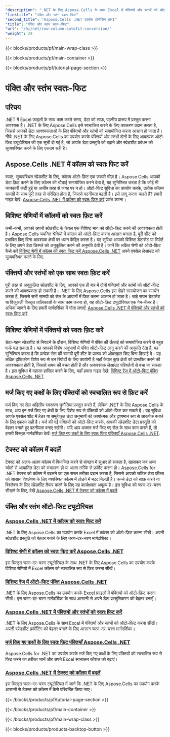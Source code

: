 ```yaml
---
"description": ".NET के लिए Aspose.Cells के साथ Excel में पंक्तियों और स्तंभों को ऑटो-फ़िट करने में महारत हासिल करें। स्पष्ट, पेशेवर स्प्रेडशीट के लिए चरण-दर-चरण ट्यूटोरियल के साथ डेटा डिस्प्ले को बेहतर बनाएँ।"
"linktitle": "पंक्ति और स्तंभ स्वतः-फिट"
"second_title": "Aspose.Cells .NET एक्सेल प्रोसेसिंग API"
"title": "पंक्ति और स्तंभ स्वतः-फिट"
"url": "/hi/net/row-column-autofit-conversion/"
"weight": 24
---
```


{{< blocks/products/pf/main-wrap-class >}}

{{< blocks/products/pf/main-container >}}

{{< blocks/products/pf/tutorial-page-section >}}

# पंक्ति और स्तंभ स्वतः-फिट

## परिचय

.NET में Excel फ़ाइलों के साथ काम करते समय, डेटा को साफ़, पठनीय प्रारूप में प्रस्तुत करना आवश्यक है। .NET के लिए Aspose.Cells इसे स्वचालित करने के लिए उपकरण प्रदान करता है, जिससे आपकी डेटा आवश्यकताओं के लिए पंक्तियों और स्तंभों को समायोजित करना आसान हो जाता है। नीचे .NET के लिए Aspose.Cells का उपयोग करके पंक्तियों और स्तंभों दोनों के लिए आवश्यक ऑटो-फ़िट ट्यूटोरियल की एक सूची दी गई है, जो आपके डेटा प्रस्तुति को बढ़ाने और स्प्रेडशीट प्रबंधन को सुव्यवस्थित करने के लिए एकदम सही है।

## Aspose.Cells .NET में कॉलम को स्वतः फिट करें
स्पष्ट, सुव्यवस्थित स्प्रेडशीट के लिए, कॉलम ऑटो-फ़िट एक ज़रूरी चीज़ है। Aspose.Cells आपको डेटा फ़िट करने के लिए कॉलम की चौड़ाई समायोजित करने देता है, यह सुनिश्चित करता है कि कोई भी जानकारी कटी हुई या अजीब तरह से जगह पर न हो। ऑटो-फ़िट सुविधा का उपयोग करके, प्रत्येक कॉलम सामग्री के साथ पूरी तरह से संरेखित होता है, जिससे पठनीयता बढ़ती है। इसे लागू करना चाहते हैं? हमारी गाइड देखें: [Aspose.Cells .NET में कॉलम को स्वतः फिट करें](./autofit-column-aspose-cells/) प्रारंभ करना।

## विशिष्ट श्रेणियों में कॉलमों को स्वतः फ़िट करें
कभी-कभी, आपको अपनी स्प्रेडशीट के केवल एक विशिष्ट भाग को ऑटो-फ़िट करने की आवश्यकता होती है। Aspose.Cells चयनित श्रेणियों में कॉलम को ऑटो-फ़िट करना आसान बनाता है, पूरी शीट को प्रभावित किए बिना आवश्यक क्षेत्रों पर ध्यान केंद्रित करता है। यह सुविधा आपको विशिष्ट डेटासेट या रिपोर्ट के लिए अपने डेटा डिस्प्ले को अनुकूलित करने की अनुमति देती है। जानें कि लक्षित श्रेणी को ऑटो-फ़िट कैसे करें [विशिष्ट श्रेणी में कॉलम को स्वतः फिट करें Aspose.Cells .NET](./autofit-column-specific-range/) अपने एक्सेल लेआउट को सुव्यवस्थित करने के लिए.

## पंक्तियों और स्तंभों को एक साथ स्वतः फ़िट करें
पूरी तरह से अनुकूलित स्प्रेडशीट के लिए, आपको एक ही बार में दोनों पंक्तियों और स्तंभों को ऑटो-फ़िट करने की आवश्यकता हो सकती है। .NET के लिए Aspose.Cells इस दोहरे समायोजन का समर्थन करता है, जिससे सभी सामग्री को सेल के आयामों में फ़िट करना आसान हो जाता है। चाहे सघन डेटासेट या विज़ुअली विस्तृत तालिकाओं के साथ काम करना हो, यह ऑटो-फ़िट ट्यूटोरियल एक गेम-चेंजर है। अधिक जानने के लिए हमारी मार्गदर्शिका में गोता लगाएँ: [Aspose.Cells .NET में पंक्तियों और स्तंभों को स्वतः फ़िट करें](./autofit-rows-columns/).

## विशिष्ट श्रेणियों में पंक्तियों को स्वतः फ़िट करें
डेटा-गहन स्प्रेडशीट से निपटने के दौरान, विशिष्ट श्रेणियों में पंक्ति की ऊँचाई को समायोजित करने से बहुत फर्क पड़ सकता है। यह आपको विशेष अनुभागों में पंक्ति ऑटो-फ़िट लागू करने की अनुमति देता है, यह सुनिश्चित करता है कि प्रत्येक सेल की सामग्री पूरी शीट के प्रारूप को ओवरहाल किए बिना दिखाई दे। यह लक्षित दृष्टिकोण विशेष रूप से उन रिपोर्टों के लिए उपयोगी है जहाँ केवल कुछ क्षेत्रों को प्रारूपित करने की आवश्यकता होती है, जिससे समय की बचत होती है और अनावश्यक लेआउट परिवर्तनों से बचा जा सकता है। इस सुविधा में महारत हासिल करने के लिए, यहाँ हमारा गाइड देखें: [विशिष्ट रेंज में ऑटो-फिट पंक्ति Aspose.Cells .NET](./autofit-row-specific-range/).

## मर्ज किए गए कक्षों के लिए पंक्तियों को स्वचालित रूप से फ़िट करें
मर्ज किए गए सेल अद्वितीय स्वरूपण चुनौतियां प्रस्तुत करते हैं, लेकिन .NET के लिए Aspose.Cells के साथ, आप इन मर्ज किए गए क्षेत्रों के लिए विशेष रूप से पंक्तियों को ऑटो-फ़िट कर सकते हैं। यह सुविधा आपके एक्सेल शीट में हेडर या समूहीकृत डेटा अनुभागों को कार्यात्मक और दृश्यमान रूप से आकर्षक बनाने के लिए एकदम सही है। मर्ज की गई पंक्तियों को ऑटो-फ़िट करके, आपकी स्प्रेडशीट डेटा प्रस्तुति को बेहतर बनाते हुए पठनीयता बनाए रखेगी। यदि आप अक्सर मर्ज किए गए सेल के साथ काम करते हैं, तो हमारी विस्तृत मार्गदर्शिका देखें: [मर्ज किए गए कक्षों के लिए स्वतः फ़िट पंक्तियाँ Aspose.Cells .NET](./autofit-rows-merged-cells/).

## टेक्स्ट को कॉलम में बदलें
टेक्स्ट को अलग-अलग कॉलम में विभाजित करने से संगठन में सुधार हो सकता है, खासकर जब अन्य स्रोतों से आयातित डेटा को संभालना हो या अलग तरीके से फ़ॉर्मेट करना हो। Aspose.Cells for .NET टेक्स्ट को कॉलम में बदलने का एक सरल तरीका प्रदान करता है, जिससे आपको जटिल डेटा फ़ील्ड को आसान विश्लेषण के लिए व्यवस्थित कॉलम में तोड़ने में मदद मिलती है। कच्चे डेटा को साफ़ करने या विश्लेषण के लिए स्प्रेडशीट तैयार करने के लिए यह कार्यक्षमता अमूल्य है। इस सुविधा को चरण-दर-चरण सीखने के लिए, देखें [Aspose.Cells .NET में टेक्स्ट को कॉलम में बदलें](./convert-text-to-columns/).

## पंक्ति और स्तंभ ऑटो-फिट ट्यूटोरियल
### [Aspose.Cells .NET में कॉलम को स्वतः फिट करें](./autofit-column-aspose-cells/)
.NET के लिए Aspose.Cells का उपयोग करके Excel में कॉलम को ऑटो-फ़िट करना सीखें। अपनी स्प्रेडशीट प्रस्तुति को बेहतर बनाने के लिए चरण-दर-चरण मार्गदर्शिका।
### [विशिष्ट श्रेणी में कॉलम को स्वतः फिट करें Aspose.Cells .NET](./autofit-column-specific-range/)
इस विस्तृत चरण-दर-चरण ट्यूटोरियल के साथ .NET के लिए Aspose.Cells का उपयोग करके विशिष्ट श्रेणियों में Excel कॉलम को स्वचालित रूप से फिट करना सीखें।
### [विशिष्ट रेंज में ऑटो-फिट पंक्ति Aspose.Cells .NET](./autofit-row-specific-range/)
.NET के लिए Aspose.Cells का उपयोग करके Excel फ़ाइलों में पंक्तियों को ऑटो-फ़िट करना सीखें। इस चरण-दर-चरण मार्गदर्शिका के साथ आसानी से अपने डेटा प्रस्तुतिकरण को बेहतर बनाएँ।
### [Aspose.Cells .NET में पंक्तियों और स्तंभों को स्वतः फ़िट करें](./autofit-rows-columns/)
.NET के लिए Aspose.Cells के साथ Excel में पंक्तियों और स्तंभों को ऑटो-फ़िट करना सीखें। अपनी स्प्रेडशीट फ़ॉर्मेटिंग को बेहतर बनाने के लिए आसान चरण-दर-चरण मार्गदर्शिका।
### [मर्ज किए गए कक्षों के लिए स्वतः फ़िट पंक्तियाँ Aspose.Cells .NET](./autofit-rows-merged-cells/)
Aspose.Cells for .NET का उपयोग करके मर्ज किए गए कक्षों के लिए पंक्तियों को स्वचालित रूप से फिट करने का तरीका जानें और अपने Excel स्वचालन कौशल को बढ़ाएं।
### [Aspose.Cells .NET में टेक्स्ट को कॉलम में बदलें](./convert-text-to-columns/)
इस विस्तृत चरण-दर-चरण ट्यूटोरियल में जानें कि .NET के लिए Aspose.Cells का उपयोग करके आसानी से टेक्स्ट को कॉलम में कैसे परिवर्तित किया जाए।

{{< /blocks/products/pf/tutorial-page-section >}}

{{< /blocks/products/pf/main-container >}}

{{< /blocks/products/pf/main-wrap-class >}}

{{< blocks/products/products-backtop-button >}}